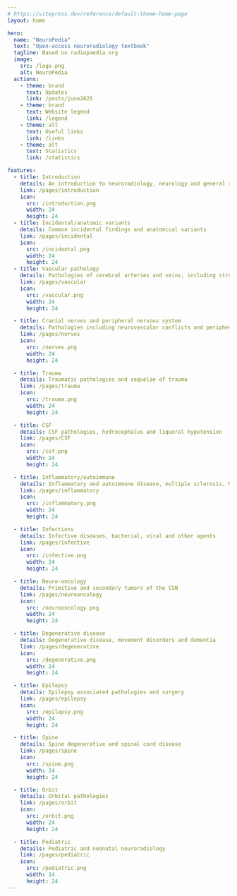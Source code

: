 ```yaml
---
# https://vitepress.dev/reference/default-theme-home-page
layout: home

hero:
  name: "NeuroPedia"
  text: "Open-access neuroradiology textbook"
  tagline: Based on radiopaedia.org
  image:
    src: /logo.png
    alt: NeuroPedia
  actions:
    - theme: brand
      text: Updates
      link: /posts/june2025
    - theme: brand
      text: Website legend
      link: /legend
    - theme: alt
      text: Useful links
      link: /links
    - theme: alt
      text: Statistics
      link: /statistics

features:
  - title: Introduction
    details: An introduction to neuroradiology, neurology and general radiological techniques
    link: /pages/introduction
    icon:
      src: /introduction.png
      width: 24
      height: 24
  - title: Incidental/anatomic variants
    details: Common incidental findings and anatomical variants
    link: /pages/incidental
    icon:
      src: /incidental.png
      width: 24
      height: 24
  - title: Vascular pathology
    details: Pathologies of cerebral arteries and veins, including stroke and intraparenchimal hemorrhage
    link: /pages/vascular
    icon:
      src: /vascular.png
      width: 24
      height: 24

  - title: Cranial nerves and peripheral nervous system
    details: Pathologies including neurovascular conflicts and peripheral nervous system
    link: /pages/nerves
    icon:
      src: /nerves.png
      width: 24
      height: 24

  - title: Trauma
    details: Traumatic pathologies and sequelae of trauma
    link: /pages/trauma
    icon:
      src: /trauma.png
      width: 24
      height: 24

  - title: CSF
    details: CSF pathologies, hydrocephalus and liquoral hypotension
    link: /pages/CSF
    icon:
      src: /csf.png
      width: 24
      height: 24

  - title: Inflammatory/autoimmune
    details: Inflammatory and autoimmune disease, multiple sclerosis, MOGAD and autoimmune pathologies
    link: /pages/inflammatory
    icon:
      src: /inflammatory.png
      width: 24
      height: 24    

  - title: Infections
    details: Infective diseases, bacterial, viral and other agents
    link: /pages/infective
    icon:
      src: /infective.png
      width: 24
      height: 24

  - title: Neuro-oncology
    details: Primitive and secondary tumors of the CSN
    link: /pages/neurooncology
    icon:
      src: /neurooncology.png
      width: 24
      height: 24 

  - title: Degenerative disease
    details: Degenerative disease, movement disorders and dementia
    link: /pages/degenerative
    icon:
      src: /degenerative.png
      width: 24
      height: 24 

  - title: Epilepsy
    details: Epilepsy associated pathologies and surgery
    link: /pages/epilepsy
    icon:
      src: /epilepsy.png
      width: 24
      height: 24 

  - title: Spine
    details: Spine degenerative and spinal cord disease
    link: /pages/spine
    icon:
      src: /spine.png
      width: 24
      height: 24

  - title: Orbit
    details: Orbital pathologies
    link: /pages/orbit
    icon:
      src: /orbit.png
      width: 24
      height: 24   

  - title: Pediatric
    details: Pediatric and neonatal neuroradiology
    link: /pages/pediatric
    icon:
      src: /pediatric.png
      width: 24
      height: 24  
---
```


